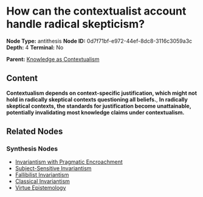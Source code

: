 # How can the contextualist account handle radical skepticism?

**Node Type:** antithesis
**Node ID:** 0d7f71bf-e972-44ef-8dc8-3116c3059a3c
**Depth:** 4
**Terminal:** No

**Parent:** [Knowledge as Contextualism](knowledge-as-contextualism-synthesis-34a646f3-6bed-4d6b-8194-a00ffa60b5bb.md)

## Content

**Contextualism depends on context-specific justification, which might not hold in radically skeptical contexts questioning all beliefs.**, **In radically skeptical contexts, the standards for justification become unattainable, potentially invalidating most knowledge claims under contextualism.**

## Related Nodes

### Synthesis Nodes

- [Invariantism with Pragmatic Encroachment](invariantism-with-pragmatic-encroachment-synthesis-e45787d8-d62e-405a-9c47-8d45ba59fd5c.md)
- [Subject-Sensitive Invariantism](subject-sensitive-invariantism-synthesis-ecf89024-a252-4c3c-a438-9dc84f06e2f4.md)
- [Fallibilist Invariantism](fallibilist-invariantism-synthesis-542c3b12-2a30-4530-8b6d-a52b29551226.md)
- [Classical Invariantism](classical-invariantism-synthesis-fa812ba8-e18a-4307-80ea-134d343b9721.md)
- [Virtue Epistemology](virtue-epistemology-synthesis-64d62d7c-e5f8-4470-97d1-28b9dceb9bb7.md)
